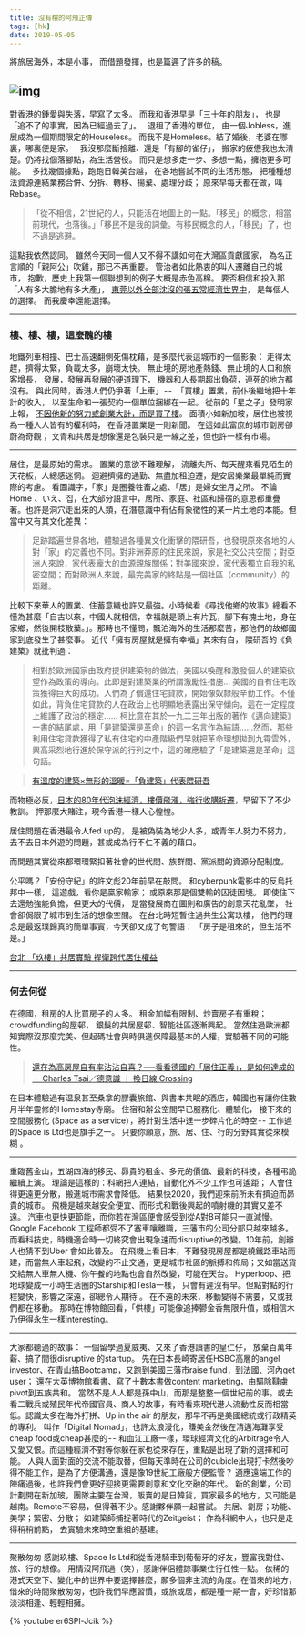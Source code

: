 ```yaml
---
title: 沒有樓的阿飛正傳
tags: [hk]
date: 2019-05-05
---
```


將旅居海外，本是小事，
而借題發揮，也是篇遲了許多的稿。

![img](https://cdn-images-1.medium.com/max/1600/1*VXzWi3Mf-5NdGBCXjm87nQ@2x.jpeg)
---

對香港的鍾愛與失落，[早寫了太多](https://medium.com/@vincent_lcy/%E7%AB%8B-e110ab209635)。
而我和香港早是「三十年的朋友」，
也是「追不了的事實，因為已經過去了」。
&nbsp;
退租了香港的單位，
由一個Jobless，進展成為一個期間限定的Houseless。
而我不是Homeless。結了婚後，老婆在哪裏，哪裏便是家。
&nbsp;
我沒那麼斷捨離、還是「有腳的雀仔」，
搬家的疲憊我也太清楚。仍將找個落腳點，為生活營役。
而只是想多走一步、多想一點，擁抱更多可能。
&nbsp;
多找幾個據點，跑跑日韓美台越，
在各地嘗試不同的生活形態，
把種種想法資源連結業務合併、分拆、轉移、揚棄、處理分歧；
原來早每天都在做，叫Rebase。
> 「從不相信，21世紀的人，只能活在地圖上的一點。「移民」的概念，相當前現代，也落後。」「移民不是我的詞彙。有移民概念的人，「移民」了，也不過是逃避。

這點我依然認同。
雖然今天同一個人又不得不講如何在大灣區貢獻國家，
為名正言順的「親阿公」吹雞，那已不再重要。
管治者如此熱衷的叫人遷離自己的城市，
抱歉，歷史上我第一個聯想到的例子大概是赤色高棉。
要否相信和投入那「人有多大膽地有多大產」，
[東莞以外全部沈沒的張五常經濟世界中](http://www.sohu.com/a/309580948_100160903)，
是每個人的選擇。
而我慶幸還能選擇。


---

### 樓、樓、樓，這麼醜的樓
地鐵列車相撞、巴士高速翻側死傷枕藉，是多麼代表這城市的一個影象：
走得太趕，擠得太緊，負載太多，崩壞太快。
無止境的房地產熱錢、無止境的人口和旅客增長，
發展，發展再發展的硬道理下，
機器和人長期超出負荷，連死的地方都沒有。
與此同時，香港人們仍爭著「上車」 - - 
「買樓」置業，前仆後繼地把十年計的收入，
以至生命和一張契約一個單位捆綁在一起。
從前的「星之子」發明家上報，
[不因他新的努力或創業大計，而是買了樓](https://hk.finance.appledaily.com/finance/realtime/article/20180122/57737218)。
面積小如新加坡，居住也被視為一種人人皆有的權利時，
在香港置業是一則新聞。
在這如此富庶的城市劏房卻蔚為奇觀；
文青和共居是想像還是包裝只是一線之差，但也許一樣有市場。


---

居住，是最原始的需求。
置業的意欲不難理解，
流離失所、每天醒來看見陌生的天花板，人總感迷惘。
迴避擠擁的通勤、無盡加租迫遷，是安居樂業最單純而實際的考慮。
看圖識字，「家」是圈養牲畜之處、「居」是婦女坐月之所。
不論Home 、いえ、집，在大部分語言中，居所、家庭、社區和歸宿的意思都重疊著。也許是洞穴走出來的人類，在潛意識中有佔有象徵性的某一片土地的本能。但當中又有其文化差異：
> 足跡踏遍世界各地，體驗過各種異文化衝擊的隈研吾，也發現原來各地的人對「家」的定義也不同。對非洲莽原的住民來說，家是社交公共空間；對亞洲人來說，家代表龐大的血源親族關係；對美國來說，家代表獨立自我的私密空間；而對歐洲人來說，最完美家的終點是一個社區（community）的距離。

比較下來華人的置業、住蓄意織也許又最強。小時候看《尋找他鄉的故事》總看不懂為甚麼「自古以來，中國人就相信，幸福就是頭上有片瓦，腳下有塊土地，身在家鄉，然後開枝散葉。」。那時也不懂問，飄泊海外的生活那麼苦，那他們的故鄉國家到底發生了甚麼事。
近代「擁有房屋就是擁有幸福」其來有自，
隈研吾的《負建築》就批判過：
> 相對於歐洲國家由政府提供建築物的做法，美國以喚醒和激發個人的建築欲望作為政策的導向。此即是對建築業的所謂激勵性措施…
美國的自有住宅政策獲得巨大的成功。人們為了償還住宅貸款，開始像奴隸般辛勤工作。不僅如此，背負住宅貸款的人在政治上也明顯地表露出保守傾向，這在一定程度上維護了政治的穩定……
柯比意在其於一九二三年出版的著作《邁向建築》一書的結尾處，用「是建築還是革命」的這一名言作為結語……然而，那些利用住宅貸款獲得了私有住宅的中產階級們早就把革命理想拋到九霄雲外，興高采烈地行進於保守派的行列之中，這的確應驗了「是建築還是革命」這句話。

> [有溫度的建築×無形的溫暖=「負建築」代表隈研吾](https://okapi.books.com.tw/article/3654)

而物極必反，[日本的80年代泡沫經濟，樓價飛漲，強行收購拆遷](https://www.bilibili.com/video/av50209686/)，早留下了不少教訓。 押那麼大賭注，現今香港一樣人心惶惶。

居住問題在香港最令人fed up的，
是被偽裝為地少人多，或青年人努力不努力，去不去日本外遊的問題，甚或成為行不仁不義的藉口。

而問題其實從來都環環緊扣著社會的世代間、族群間、黨派間的資源分配制度。

公平嗎？「安份守紀」的許文彪20年前早在敲問。
和cyberpunk電影中的反烏托邦中一樣，
這遊戲，看你是贏家輸家；
或原來那是個雙輸的囚徒困境。
即使住下去還勉強能負擔，但更大的代價，
是當發展商在圖則和廣告的創意天花亂墜，
社會卻侷限了城市到生活的想像空間。
在台北時短暫住過共生公寓玖樓，
他們的理念是最返璞歸真的簡單事實，今天卻又成了句警語：
「房子是租來的，但生活不是。」

[台北 「玖樓」共居實驗 捍衛跨代居住權益](https://www.mpweekly.com/culture/%E5%85%B1%E5%B1%85-%E5%8F%B0%E5%8C%97-%E7%8E%96%E6%A8%93-61342)

---

### 何去何從
在德國，租房的人比買房子的人多。
租金加幅有限制、炒賣房子有重稅；crowdfunding的屋邨，
銀髮的共居屋邨、智能社區逐漸興起。
當然住過歐洲都知實際沒那麼完美、但起碼社會與時俱進保障最基本的人權，實驗著不同的可能性。
> [還在為高房屋自有率沾沾自喜？──看看德國的「居住正義」，是如何達成的 ｜ Charles Tsai／德意識 ｜ 換日線 Crossing](https://crossing.cw.com.tw/article/6367)

在日本體驗過有温泉甚至桑拿的膠囊旅館、與書本共眠的酒店，韓國也有讓你住數月半年靈修的Homestay寺廟。
住宿和辦公空間早已服務化、體驗化，
接下來的空間服務化 (Space as a service），將針對生活中進一步碎片化的時空 - - 工作過的Space is Ltd也是旗手之一。
只要你願意，旅、居、住、行的分野其實從來模糊 。


---

重臨舊金山，五湖四海的移民、昴貴的租金、多元的價值、最新的科技，各種弔詭繼續上演。
理論是這樣的：科網把人連結，自動化外不少工作也可遙距；
人會住得更遠更分散，搬進城市需求會降低。
結果快2020，我們迎來前所未有擠迫而昴貴的城市。
飛機是越來越安全便宜、而形式和戰後興起的噴射機的其實又差不遠。
汽車也更快更節能，而你若在灣區便會感受到從A對B可能只一直減慢。Google Facebook 工程師都受不了塞車嚷離職，三藩市的公司分部只越來越多。
而看科技史，時機適合時一切終究會出現急速而disruptive的改變。10年前，創辦人也猜不到Uber 會如此普及。
在飛機上看日本，不難發現房屋都是繞鐵路車站而建，而當無人車起飛，改變的不止交通，更是城市社區的脈搏和佈局；又如當送貨交給無人車無人機、你午餐的地點也會自然改變，可能在天台。
Hyperloop、把地球變成一小時生活圈的Starship和Tesla一樣，
只會有遲沒有早。但點對點的行程變快，影響之深遠，卻總令人期待 。
在不遠的未來，移動變得不需要，又或我們都在移動。
那時在博物館回看，「供樓」可能像追捧鬰金香無限升值，或相信木乃伊得永生一樣interesting。


---

大家都聽過的故事：
一個留學過夏威夷、又來了香港讀書的皇仁仔，
放棄百萬年薪、搞了間很disruptive 的startup。
先在日本長崎寄居任HSBC高層的angel investor、在青山搞Bootcamp，又跑到美國三藩市raise fund，到法國、河內get user；
還在大英博物館看書、寫了十數本書做content marketing，由驅除韃虜pivot到五族共和。
當然不是人人都是孫中山，而那是整整一個世紀前的事。或去看二戰兵或殖民年代帝國官員、商人的故事，有時看來現代港人流動性反而相當低。認識太多在海外打拼、Up in the air 的朋友，那早不再是美國總統或行政精英的專利。
叫作「Digital Nomad」，也許太浪漫化，賺美金然後在清邁海灘享受cheap food或cheap甚麼的 - - 和血江工廠一樣，環球經濟文化的Arbitrage令人又愛又恨。而這種經濟不對等你躲在家也從來存在，重點是出現了新的選擇和可能。
人與人面對面的交流不能取替，但每天準時在公司的cubicle出現打卡然後吵得不能工作，是為了方便溝通，還是像19世紀工廠般方便監管？
適應遠端工作的陣痛過後，也許我們會更好迎接更需要創意和文化交融的年代。
新的創業，公司計劃開在新加玻，團隊主要在台灣，​​販賣的是日韓貨，買家最多的地方，又可能是越南。Remote不容易，但得著不少。感謝夥伴願一起嘗試。
共居、劏房；功能、美學；緊密、分散；
如建築師捕捉著時代的Zeitgeist；
作為科網中人，也只是走得稍稍前點，
去實驗未來時空重組的基建。


---

聚散匆匆
感謝玖樓、Space Is Ltd和從香港騎車到葡萄牙的好友，豐富我對住、旅、行​​的想像。
用情沒阿飛過（笑），感謝伴侶體諒事業住行任性一點。
依稀的港式天空下、變化中的世界中要選擇甚麼，​​願多個非主流的角度。
​​在借來的地方，借來的時間聚散匆匆，​​也許我們早應習慣，​​或旅或居，都是種一期一會，​​好珍惜那淡淡相逢、輕輕相擁。

{% youtube er6SPl-Jcik %}
